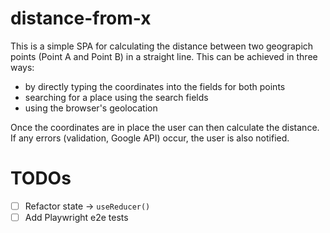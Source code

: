 # distance-from-x

This is a simple SPA for calculating the distance between two geograpich points (Point A and Point B) in a straight line.
This can be achieved in three ways:

- by directly typing the coordinates into the fields for both points
- searching for a place using the search fields
- using the browser's geolocation

Once the coordinates are in place the user can then calculate the distance. If any errors (validation, Google API) occur, the user is also notified.

# TODOs

- [ ] Refactor state -> `useReducer()`
- [ ] Add Playwright e2e tests
